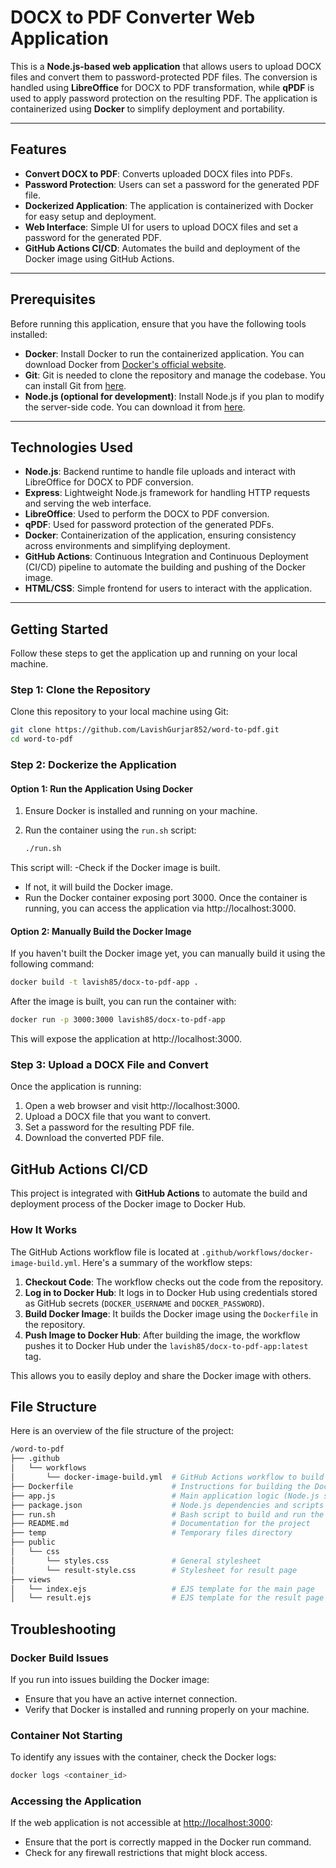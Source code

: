 # DOCX to PDF Converter Web Application
This is a **Node.js-based web application** that allows users to upload DOCX files and convert them to password-protected PDF files. The conversion is handled using **LibreOffice** for DOCX to PDF transformation, while **qPDF** is used to apply password protection on the resulting PDF. The application is containerized using **Docker** to simplify deployment and portability.

---

## Features

- **Convert DOCX to PDF**: Converts uploaded DOCX files into PDFs.
- **Password Protection**: Users can set a password for the generated PDF file.
- **Dockerized Application**: The application is containerized with Docker for easy setup and deployment.
- **Web Interface**: Simple UI for users to upload DOCX files and set a password for the generated PDF.
- **GitHub Actions CI/CD**: Automates the build and deployment of the Docker image using GitHub Actions.

---
## Prerequisites

Before running this application, ensure that you have the following tools installed:

- **Docker**: Install Docker to run the containerized application. You can download Docker from [Docker's official website](https://www.docker.com/).
- **Git**: Git is needed to clone the repository and manage the codebase. You can install Git from [here](https://git-scm.com/downloads).
- **Node.js (optional for development)**: Install Node.js if you plan to modify the server-side code. You can download it from [here](lo).

---

## Technologies Used

- **Node.js**: Backend runtime to handle file uploads and interact with LibreOffice for DOCX to PDF conversion.
- **Express**: Lightweight Node.js framework for handling HTTP requests and serving the web interface.
- **LibreOffice**: Used to perform the DOCX to PDF conversion.
- **qPDF**: Used for password protection of the generated PDFs.
- **Docker**: Containerization of the application, ensuring consistency across environments and simplifying deployment.
- **GitHub Actions**: Continuous Integration and Continuous Deployment (CI/CD) pipeline to automate the building and pushing of the Docker image.
- **HTML/CSS**: Simple frontend for users to interact with the application.

---

## Getting Started

Follow these steps to get the application up and running on your local machine.

### Step 1: Clone the Repository

Clone this repository to your local machine using Git:

```bash
git clone https://github.com/LavishGurjar852/word-to-pdf.git
cd word-to-pdf

```
### Step 2: Dockerize the Application

#### **Option 1: Run the Application Using Docker**

1. Ensure Docker is installed and running on your machine.
2. Run the container using the `run.sh` script:

   ```bash
   ./run.sh
   ```
This script will:
-Check if the Docker image is built.
- If not, it will build the Docker image.
- Run the Docker container exposing port 3000.
Once the container is running, you can access the application via http://localhost:3000.

#### **Option 2: Manually Build the Docker Image**
If you haven't built the Docker image yet, you can manually build it using the following command:

  ```bash
docker build -t lavish85/docx-to-pdf-app .
```
After the image is built, you can run the container with:

```bash
docker run -p 3000:3000 lavish85/docx-to-pdf-app
```
This will expose the application at http://localhost:3000.

### Step 3: Upload a DOCX File and Convert
Once the application is running:

1. Open a web browser and visit http://localhost:3000.
2. Upload a DOCX file that you want to convert.
3. Set a password for the resulting PDF file.
4. Download the converted PDF file.

## GitHub Actions CI/CD

This project is integrated with **GitHub Actions** to automate the build and deployment process of the Docker image to Docker Hub.

### How It Works
The GitHub Actions workflow file is located at `.github/workflows/docker-image-build.yml`. Here's a summary of the workflow steps:

1. **Checkout Code**: The workflow checks out the code from the repository.
2. **Log in to Docker Hub**: It logs in to Docker Hub using credentials stored as GitHub secrets (`DOCKER_USERNAME` and `DOCKER_PASSWORD`).
3. **Build Docker Image**: It builds the Docker image using the `Dockerfile` in the repository.
4. **Push Image to Docker Hub**: After building the image, the workflow pushes it to Docker Hub under the `lavish85/docx-to-pdf-app:latest` tag.

This allows you to easily deploy and share the Docker image with others.

## File Structure

Here is an overview of the file structure of the project:

```bash
/word-to-pdf
├── .github
│   └── workflows
│       └── docker-image-build.yml  # GitHub Actions workflow to build Docker image
├── Dockerfile                      # Instructions for building the Docker image
├── app.js                          # Main application logic (Node.js server)
├── package.json                    # Node.js dependencies and scripts
├── run.sh                          # Bash script to build and run the container
├── README.md                       # Documentation for the project
├── temp                            # Temporary files directory
├── public
│   └── css
│       └── styles.css              # General stylesheet
│       └── result-style.css        # Stylesheet for result page
├── views
│   └── index.ejs                   # EJS template for the main page
│   └── result.ejs                  # EJS template for the result page
```

## Troubleshooting

### Docker Build Issues
If you run into issues building the Docker image:
- Ensure that you have an active internet connection.
- Verify that Docker is installed and running properly on your machine.

### Container Not Starting
To identify any issues with the container, check the Docker logs:

```bash
docker logs <container_id>
```

### Accessing the Application

If the web application is not accessible at [http://localhost:3000](http://localhost:3000):

- Ensure that the port is correctly mapped in the Docker run command.
- Check for any firewall restrictions that might block access.
